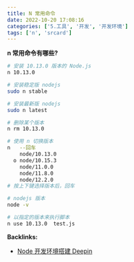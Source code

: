 ```yaml
---
title: N 常用命令
date: 2022-10-20 17:08:16
categories: ['5.工具', '开发', '开发环境']
tags: ['n', 'srcard']
---
```



**n 常用命令有哪些?**

```sh
# 安装 10.13.0 版本的 Node.js 
n 10.13.0                    

# 安装稳定版 nodejs
sudo n stable 

# 安装最新版 nodejs
sudo n latest

# 删除某个版本
n rm 10.13.0

# 使用 n 切换版本
n   --回车
    node/10.13.0
  ο node/10.15.3
    node/11.0.0
    node/11.8.0
    node/12.2.0
# 按上下键选择版本后，回车

# nodejs 版本
node -v

# 以指定的版本来执行脚本
n use 10.13.0  test.js

```
<!--SR:!2023-04-13,175,252-->


**Backlinks:**

- [Node 开发环境搭建 Deepin](../7962ceea5a61f0bcef11f8d9abf63940e874942b)